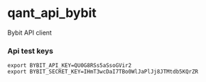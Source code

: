 # qant_api_bybit
Bybit API client


### Api test keys
```
export BYBIT_API_KEY=QU0G8RSs5aSsoGVir2
export BYBIT_SECRET_KEY=IHmT3wcDaI7TBo0WlJaPlJj8JTMtdb5KQrZR
```
